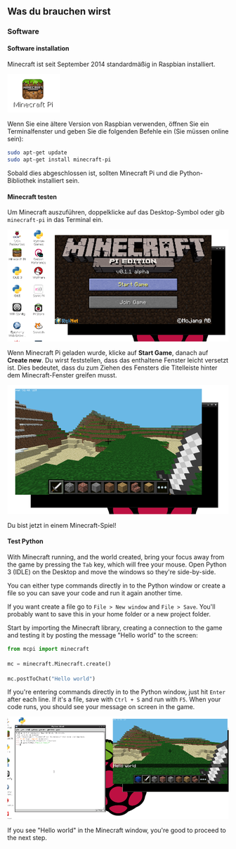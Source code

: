 ## Was du brauchen wirst

### Software

#### Software installation

Minecraft ist seit September 2014 standardmäßig in Raspbian installiert.

![Minecraft Pi desktop icon](images/minecraft-pi-shortcut.png)

Wenn Sie eine ältere Version von Raspbian verwenden, öffnen Sie ein Terminalfenster und geben Sie die folgenden Befehle ein (Sie müssen online sein):

```bash
sudo apt-get update
sudo apt-get install minecraft-pi
```

Sobald dies abgeschlossen ist, sollten Minecraft Pi und die Python-Bibliothek installiert sein.

#### Minecraft testen

Um Minecraft auszuführen, doppelklicke auf das Desktop-Symbol oder gib `minecraft-pi` in das Terminal ein.

![](images/mcpi-start.png)

Wenn Minecraft Pi geladen wurde, klicke auf **Start Game**, danach auf **Create new**. Du wirst feststellen, dass das enthaltene Fenster leicht versetzt ist. Dies bedeutet, dass du zum Ziehen des Fensters die Titelleiste hinter dem Minecraft-Fenster greifen musst.

![](images/mcpi-game.png)

Du bist jetzt in einem Minecraft-Spiel!

#### Test Python

With Minecraft running, and the world created, bring your focus away from the game by pressing the `Tab` key, which will free your mouse. Open Python 3 (IDLE) on the Desktop and move the windows so they're side-by-side.

You can either type commands directly in to the Python window or create a file so you can save your code and run it again another time.

If you want create a file go to `File > New window` and `File > Save`. You'll probably want to save this in your home folder or a new project folder.

Start by importing the Minecraft library, creating a connection to the game and testing it by posting the message "Hello world" to the screen:

```python
from mcpi import minecraft

mc = minecraft.Minecraft.create()

mc.postToChat("Hello world")
```

If you're entering commands directly in to the Python window, just hit `Enter` after each line. If it's a file, save with `Ctrl + S` and run with `F5`. When your code runs, you should see your message on screen in the game.

![](images/mcpi-idle.png)

If you see "Hello world" in the Minecraft window, you're good to proceed to the next step.